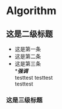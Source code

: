 # Algorithm
## 这是二级标题
* 这是第一条
* 这是第二条
* 这是第三条  
****强调***  
testtest
testtest  
testtest
### 这是三级标题
